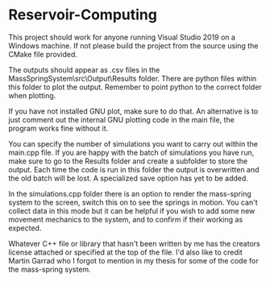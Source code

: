 # Reservoir-Computing
This project should work for anyone running Visual Studio 2019 on a Windows machine. If not please build the project from the source using the CMake file provided.

The outputs should appear as .csv files in the MassSpringSystem\src\Output\Results folder. There are python files within this folder to plot the output.
Remember to point python to the correct folder when plotting.

If you have not installed GNU plot, make sure to do that. An alternative is to just comment out the internal GNU plotting code in the main file, the program works fine without it.

You can specify the number of simulations you want to carry out within the main.cpp file. If you are happy with the batch of simulations you have run, make sure to go to the Results folder and create a subfolder to store the output. Each time the code is run in this folder the output is overwritten and the old batch will be lost. A specialized save option has yet to be added.

In the simulations.cpp folder there is an option to render the mass-spring system to the screen, switch this on to see the springs in motion. You can't collect data in this mode but it can be helpful if you wish to add some new movement mechanics to the system, and to confirm if their working as expected.

Whatever C++ file or library that hasn't been written by me has the creators license attached or specified at the top of the file. I'd also like to credit Martin Garrad who I forgot to mention in my thesis for some of the code for the mass-spring system.

